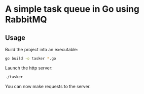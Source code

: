 # A simple task queue in Go using RabbitMQ

## Usage

Build the project into an executable:
```sh
go build -o tasker *.go 
```

Launch the http server:
```sh
./tasker
```

You can now make requests to the server.